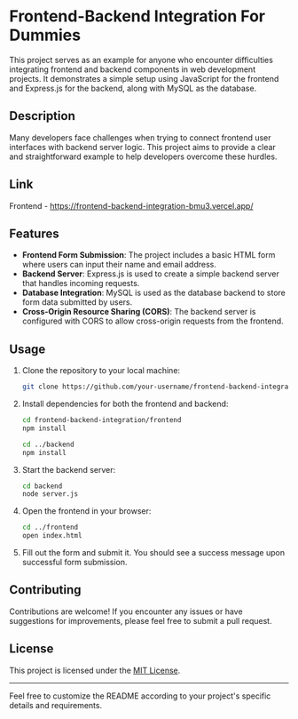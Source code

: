 
# Frontend-Backend Integration For Dummies

This project serves as an example for anyone who encounter difficulties integrating frontend and backend components in web development projects. It demonstrates a simple setup using JavaScript for the frontend and Express.js for the backend, along with MySQL as the database.

## Description

Many developers face challenges when trying to connect frontend user interfaces with backend server logic. This project aims to provide a clear and straightforward example to help developers overcome these hurdles.

## Link 

Frontend - https://frontend-backend-integration-bmu3.vercel.app/


## Features

- **Frontend Form Submission**: The project includes a basic HTML form where users can input their name and email address.
- **Backend Server**: Express.js is used to create a simple backend server that handles incoming requests.
- **Database Integration**: MySQL is used as the database backend to store form data submitted by users.
- **Cross-Origin Resource Sharing (CORS)**: The backend server is configured with CORS to allow cross-origin requests from the frontend.

## Usage

1. Clone the repository to your local machine:

   ```bash
   git clone https://github.com/your-username/frontend-backend-integration.git
   ```

2. Install dependencies for both the frontend and backend:

   ```bash
   cd frontend-backend-integration/frontend
   npm install

   cd ../backend
   npm install
   ```

3. Start the backend server:

   ```bash
   cd backend
   node server.js
   ```

4. Open the frontend in your browser:

   ```bash
   cd ../frontend
   open index.html
   ```

5. Fill out the form and submit it. You should see a success message upon successful form submission.

## Contributing

Contributions are welcome! If you encounter any issues or have suggestions for improvements, please feel free to submit a pull request.

## License

This project is licensed under the [MIT License](LICENSE).

---

Feel free to customize the README according to your project's specific details and requirements.
